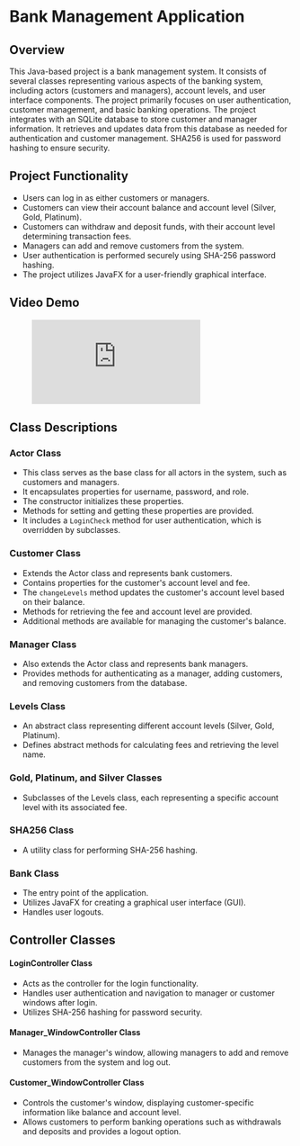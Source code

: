 # Bank Management Application 
## Overview
This Java-based project is a bank management system. It consists of several classes representing various aspects of the banking system, including actors (customers and managers), account levels, and user interface components. The project primarily focuses on user authentication, customer management, and basic banking operations. The project integrates with an SQLite database to store customer and manager information. It retrieves and updates data from this database as needed for authentication and customer management. SHA256 is used for password hashing to ensure security. 

## Project Functionality

- Users can log in as either customers or managers.
- Customers can view their account balance and account level (Silver, Gold, Platinum).
- Customers can withdraw and deposit funds, with their account level determining transaction fees.
- Managers can add and remove customers from the system.
- User authentication is performed securely using SHA-256 password hashing.
- The project utilizes JavaFX for a user-friendly graphical interface.

## Video Demo
<figure class="video_container">
  <iframe src="https://www.youtube.com/embed/enMumwvLAug" frameborder="0" allowfullscreen="true"> </iframe>
</figure>

## Class Descriptions

### Actor Class
- This class serves as the base class for all actors in the system, such as customers and managers.
- It encapsulates properties for username, password, and role.
- The constructor initializes these properties.
- Methods for setting and getting these properties are provided.
- It includes a `LoginCheck` method for user authentication, which is overridden by subclasses.

### Customer Class
- Extends the Actor class and represents bank customers.
- Contains properties for the customer's account level and fee.
- The `changeLevels` method updates the customer's account level based on their balance.
- Methods for retrieving the fee and account level are provided.
- Additional methods are available for managing the customer's balance.

### Manager Class
- Also extends the Actor class and represents bank managers.
- Provides methods for authenticating as a manager, adding customers, and removing customers from the database.

### Levels Class
- An abstract class representing different account levels (Silver, Gold, Platinum).
- Defines abstract methods for calculating fees and retrieving the level name.

### Gold, Platinum, and Silver Classes
- Subclasses of the Levels class, each representing a specific account level with its associated fee.

### SHA256 Class
- A utility class for performing SHA-256 hashing.

### Bank Class
- The entry point of the application.
- Utilizes JavaFX for creating a graphical user interface (GUI).
- Handles user logouts.

## Controller Classes

#### LoginController Class
- Acts as the controller for the login functionality.
- Handles user authentication and navigation to manager or customer windows after login.
- Utilizes SHA-256 hashing for password security.

#### Manager_WindowController Class
- Manages the manager's window, allowing managers to add and remove customers from the system and log out.

#### Customer_WindowController Class
- Controls the customer's window, displaying customer-specific information like balance and account level.
- Allows customers to perform banking operations such as withdrawals and deposits and provides a logout option.

